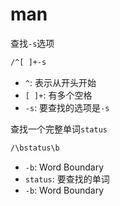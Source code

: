 # man

查找`-s`选项

```txt
/^[ ]+-s
```

- `^`: 表示从开头开始
- `[ ]+`: 有多个空格
- `-s`: 要查找的选项是`-s`

查找一个完整单词`status`

```txt
/\bstatus\b
```

- `-b`: Word Boundary
- `status`: 要查找的单词
- `-b`: Word Boundary

